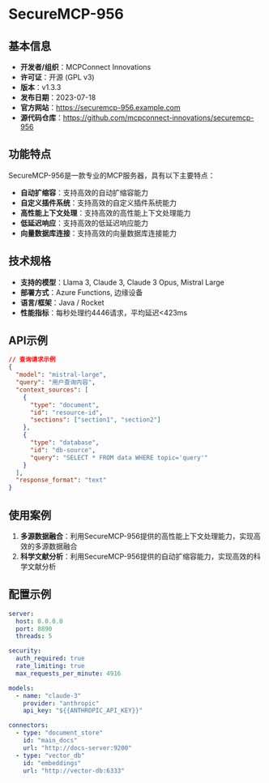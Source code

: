 # SecureMCP-956

## 基本信息

- **开发者/组织**：MCPConnect Innovations
- **许可证**：开源 (GPL v3)
- **版本**：v1.3.3
- **发布日期**：2023-07-18
- **官方网站**：https://securemcp-956.example.com
- **源代码仓库**：https://github.com/mcpconnect-innovations/securemcp-956

## 功能特点

SecureMCP-956是一款专业的MCP服务器，具有以下主要特点：

- **自动扩缩容**：支持高效的自动扩缩容能力
- **自定义插件系统**：支持高效的自定义插件系统能力
- **高性能上下文处理**：支持高效的高性能上下文处理能力
- **低延迟响应**：支持高效的低延迟响应能力
- **向量数据库连接**：支持高效的向量数据库连接能力


## 技术规格

- **支持的模型**：Llama 3, Claude 3, Claude 3 Opus, Mistral Large
- **部署方式**：Azure Functions, 边缘设备
- **语言/框架**：Java / Rocket
- **性能指标**：每秒处理约4446请求，平均延迟<423ms

## API示例

```json
// 查询请求示例
{
  "model": "mistral-large",
  "query": "用户查询内容",
  "context_sources": [
    {
      "type": "document",
      "id": "resource-id",
      "sections": ["section1", "section2"]
    },
    {
      "type": "database",
      "id": "db-source",
      "query": "SELECT * FROM data WHERE topic='query'"
    }
  ],
  "response_format": "text"
}
```

## 使用案例

1. **多源数据融合**：利用SecureMCP-956提供的高性能上下文处理能力，实现高效的多源数据融合
2. **科学文献分析**：利用SecureMCP-956提供的自动扩缩容能力，实现高效的科学文献分析


## 配置示例

```yaml
server:
  host: 0.0.0.0
  port: 8890
  threads: 5

security:
  auth_required: true
  rate_limiting: true
  max_requests_per_minute: 4916

models:
  - name: "claude-3"
    provider: "anthropic"
    api_key: "${{ANTHROPIC_API_KEY}}"

connectors:
  - type: "document_store"
    id: "main_docs"
    url: "http://docs-server:9200"
  - type: "vector_db"
    id: "embeddings"
    url: "http://vector-db:6333"
```
